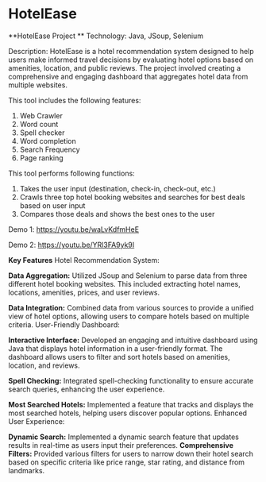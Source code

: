 # HotelEase
**HotelEase Project **
Technology: Java, JSoup, Selenium

Description: HotelEase is a hotel recommendation system designed to help users make informed travel decisions by evaluating hotel options based on amenities, location, and public reviews. The project involved creating a comprehensive and engaging dashboard that aggregates hotel data from multiple websites.

This tool includes the following features: 
1. Web Crawler
2. Word count
3. Spell checker
4. Word completion
5. Search Frequency
6. Page ranking

This tool performs following functions:
1. Takes the user input (destination, check-in, check-out, etc.)
2. Crawls three top hotel booking websites and searches for best deals based on user input
3. Compares those deals and shows the best ones to the user

Demo 1: https://youtu.be/waLvKdfmHeE

Demo 2: https://youtu.be/YRl3FA9yk9I




**Key Features**
Hotel Recommendation System:

**Data Aggregation:** Utilized JSoup and Selenium to parse data from three different hotel booking websites. This included extracting hotel names, locations, amenities, prices, and user reviews.

**Data Integration:** Combined data from various sources to provide a unified view of hotel options, allowing users to compare hotels based on multiple criteria.
User-Friendly Dashboard:

**Interactive Interface:** Developed an engaging and intuitive dashboard using Java that displays hotel information in a user-friendly format. The dashboard allows users to filter and sort hotels based on amenities, location, and reviews.

**Spell Checking:** Integrated spell-checking functionality to ensure accurate search queries, enhancing the user experience.

**Most Searched Hotels:** Implemented a feature that tracks and displays the most searched hotels, helping users discover popular options.
Enhanced User Experience:

**Dynamic Search:** Implemented a dynamic search feature that updates results in real-time as users input their preferences.
**Comprehensive Filters:** Provided various filters for users to narrow down their hotel search based on specific criteria like price range, star rating, and distance from landmarks.
